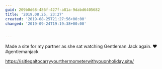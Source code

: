 ```yaml
---
guid: 209b0d68-486f-427f-a81a-9dabd6405682
title: '2019.08.25, 23:27'
created: '2019-08-25T21:27:56+00:00'
changed: '2019-09-24T19:19:38+00:00'


---
```


Made a site for my partner as she sat watching Gentleman Jack again. ❤️ #gentlemanjack

<https://isitlegaltocarryyourthermometerwithyouonholiday.site/>
